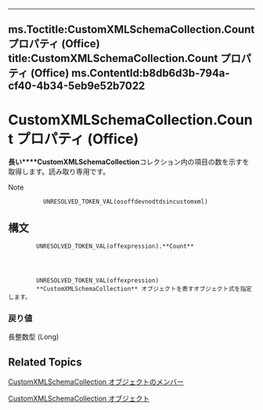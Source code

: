 

---
ms.Toctitle:CustomXMLSchemaCollection.Count プロパティ (Office)
title:CustomXMLSchemaCollection.Count プロパティ (Office)
ms.ContentId:b8db6d3b-794a-cf40-4b34-5eb9e52b7022
---
# CustomXMLSchemaCollection.Count プロパティ (Office)




**長い****CustomXMLSchemaCollection**コレクション内の項目の数を示すを取得します。読み取り専用です。

>[!NOTE]
>
              UNRESOLVED_TOKEN_VAL(osoffdevnodtdsincustomxml)
            





## 構文

            UNRESOLVED_TOKEN_VAL(offexpression).**Count**




            UNRESOLVED_TOKEN_VAL(offexpression)
            **CustomXMLSchemaCollection** オブジェクトを表すオブジェクト式を指定します。

### 戻り値
長整数型 (Long)





## Related Topics

[CustomXMLSchemaCollection オブジェクトのメンバー](68e492da-a554-0cf3-beec-78619036348d.md)

[CustomXMLSchemaCollection オブジェクト](0ce1fe79-4287-303a-4205-586d8e116731.md)




